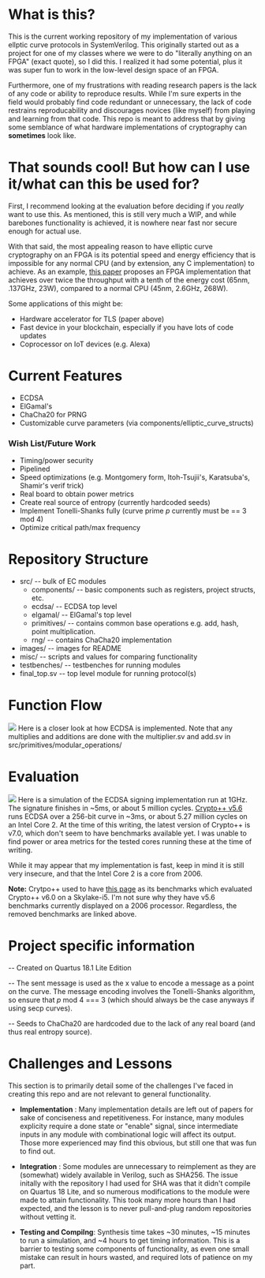 # What is this?
This is the current working repository of my implementation of various ellptic curve protocols in SystemVerilog. This originally started out as a project for one of my classes where we were to do "literally anything on an FPGA" (exact quote), so I did this. I realized it had some potential, plus it was super fun to work in the low-level design space of an FPGA.

Furthermore, one of my frustrations with reading research papers is the lack of any code or ability to reproduce results. While I'm sure experts in the field would probably find code redundant or unnecessary, the lack of code restrains reproducability and discourages novices (like myself) from playing and learning from that code. This repo is meant to address that by giving some semblance of what hardware implementations of cryptography can **sometimes** look like.

# That sounds cool! But how can I use it/what can this be used for?
First, I recommend looking at the evaluation before deciding if you *really* want to use this. As mentioned, this is still very much a WIP, and while barebones functionality is achieved, it is nowhere near fast nor secure enough for actual use. 

With that said, the most appealing reason to have elliptic curve cryptography on an FPGA is its potential speed and energy efficiency that is impossible for any normal CPU (and by extension, any C implementation) to achieve. As an example, [this paper](https://ieeexplore.ieee.org/document/5542723) proposes an FPGA implementation that achieves over twice the throughput with a tenth of the energy cost  (65nm, .137GHz, 23W), compared to a normal CPU (45nm, 2.6GHz, 268W). 

Some applications of this might be:
  * Hardware accelerator for TLS (paper above)
  * Fast device in your blockchain, especially if you have lots of code updates
  * Coprocessor on IoT devices (e.g. Alexa)
  
# Current Features
  * ECDSA
  * ElGamal's
  * ChaCha20 for PRNG
  * Customizable curve parameters (via components/elliptic_curve_structs)
  
### Wish List/Future Work
  * Timing/power security
  * Pipelined 
  * Speed optimizations (e.g. Montgomery form, Itoh-Tsujii's, Karatsuba's, Shamir's verif trick) 
  * Real board to obtain power metrics
  * Create real source of entropy (currently hardcoded seeds)
  * Implement Tonelli-Shanks fully (curve prime *p* currently must be == 3 mod 4)
  * Optimize critical path/max frequency

# Repository Structure
  - src/ -- bulk of EC modules
    - components/ -- basic components such as registers, project structs, etc.
    - ecdsa/ -- ECDSA top level
    - elgamal/ -- ElGamal's top level
    - primitives/ -- contains common base operations e.g. add, hash, point multiplication.
    - rng/ -- contains ChaCha20 implementation
  - images/ -- images for README
  - misc/ -- scripts and values for comparing functionality
  - testbenches/ -- testbenches for running modules
  - final_top.sv -- top level module for running protocol(s)
  
# Function Flow
![](https://raw.githubusercontent.com/ljhsiun2/EllipticCurves_SystemVerilog/readme-changes/images/Capture.PNG) Here is a closer look at how ECDSA is implemented. Note that any multiplies and additions are done with the multiplier.sv and add.sv in src/primitives/modular_operations/


# Evaluation
![](https://raw.githubusercontent.com/ljhsiun2/EllipticCurves_SystemVerilog/readme-changes/images/Capture2.PNG) Here is a simulation of the ECDSA signing implementation run at 1GHz. The signature finishes in ~5ms, or about 5 million cycles. [Crypto++ v5.6](https://www.cryptopp.com/benchmarks.html) runs ECDSA over a 256-bit curve in ~3ms, or about 5.27 million cycles on an Intel Core 2. At the time of this writing, the latest version of Crypto++ is v7.0, which don't seem to have benchmarks available yet. I was unable to find power or area metrics for the tested cores running these at the time of writing.

While it may appear that my implementation is fast, keep in mind it is still very insecure, and that the Intel Core 2 is a core from 2006.

**Note:** Crytpo++ used to have [this page](https://web.archive.org/web/20181107125125/https://www.cryptopp.com/benchmarks.html) as its benchmarks which evaluated Crypto++ v6.0 on a Skylake-i5. I'm not sure why they have v5.6 benchmarks currently displayed on a 2006 processor. Regardless, the removed benchmarks are linked above.


# Project specific information

-- Created on Quartus 18.1 Lite Edition

-- The sent message is used as the x value to encode a message as a point on the curve. The message encoding involves the Tonelli-Shanks
algorithm, so ensure that *p* mod 4 === 3 (which should always be the case anyways if using secp curves).

-- Seeds to ChaCha20 are hardcoded due to the lack of any real board (and thus real entropy source).

# Challenges and Lessons
This section is to primarily detail some of the challenges I've faced in creating this repo and are not relevant to general functionality.

  * __Implementation__ : Many implementation details are left out of papers for sake of conciseness and repetitiveness. For instance, many modules explicity require a done state or "enable" signal, since intermediate inputs in any module with combinational logic will affect its output. Those more experienced may find this obvious, but still one that was fun to find out.
  
  * __Integration__ : Some modules are unnecessary to reimplement as they are (somewhat) widely available in Verilog, such as SHA256. The issue initally with the repository I had used for SHA was that it didn't compile on Quartus 18 Lite, and so numerous modifications to the module were made to attain functionality. This took many more hours than I had expected, and the lesson is to never pull-and-plug random repositories without vetting it.
  
  * __Testing and Compilng__: Synthesis time takes ~30 minutes, ~15 minutes to run a simulation, and ~4 hours to get timing information. This is a barrier to testing some components of functionality, as even one small mistake can result in hours wasted, and required lots of patience on my part.
